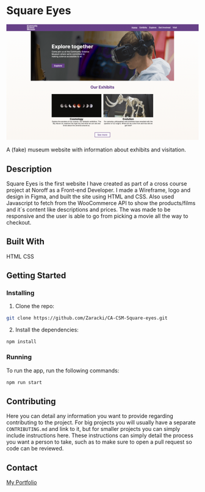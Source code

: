 # Square Eyes

![image](<Images/Skjermbilde 2023-10-11 kl. 11.17.44.png>)

A (fake) museum website with information about exhibits and visitation.

## Description

Square Eyes is the first website I have created as part of a cross course project at Noroff as a Front-end Developer. I made a Wireframe, logo and design in Figma, and built the site using HTML and CSS. Also used Javascript to fetch from the WooCommerce API to show the products/films and it´s content like descriptions and prices. The was made to be responsive and the user is able to go from picking a movie all the way to checkout.


## Built With

HTML
CSS

## Getting Started

### Installing

1. Clone the repo:

```bash
git clone https://github.com/Zaracki/CA-CSM-Square-eyes.git
```

2. Install the dependencies:

```
npm install
```

### Running

To run the app, run the following commands:

```bash
npm run start
```

## Contributing

Here you can detail any information you want to provide regarding contributing to the project. For big projects you will usually have a separate `CONTRIBUTING.md` and link to it, but for smaller projects you can simply include instructions here. These instructions can simply detail the process you want a person to take, such as to make sure to open a pull request so code can be reviewed.

## Contact

[My Portfolio](https://aweide.netlify.app)